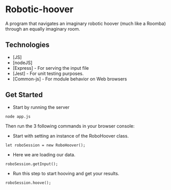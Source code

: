 # Robotic-hoover

A program that navigates an imaginary robotic hoover (much like a Roomba)
through an equally imaginary room.



## Technologies

* [JS]
* [nodeJS]
* [Express] - For serving the input file
* [Jest] - For unit testing purposes.
* [Common-js] - For module behavior on Web browsers




## Get Started
- Start by running the server
```
node app.js
```

Then run the 3 following commands in your browser console:

- Start with setting an instance of the RoboHoover class.
```
let roboSession = new RoboHoover();
```

- Here we are loading our data.
```
roboSession.getInput();
```

- Run this step to start hooving and get your results.
```
roboSession.hoove();
```
